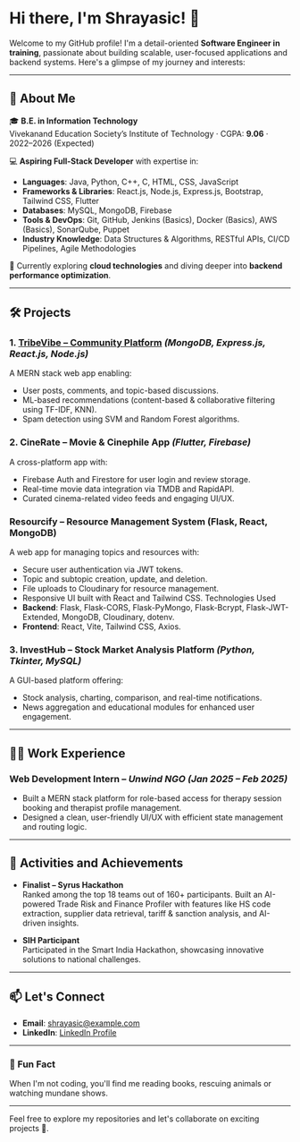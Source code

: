# Hi there, I'm Shrayasic! 👋

Welcome to my GitHub profile! I'm a detail-oriented **Software Engineer in training**, passionate about building scalable, user-focused applications and backend systems. Here's a glimpse of my journey and interests:

---

## 🚀 About Me
🎓 **B.E. in Information Technology**  
Vivekanand Education Society’s Institute of Technology · CGPA: **9.06** · 2022–2026 (Expected)

💻 **Aspiring Full-Stack Developer** with expertise in:  
- **Languages**: Java, Python, C++, C, HTML, CSS, JavaScript  
- **Frameworks & Libraries**: React.js, Node.js, Express.js, Bootstrap, Tailwind CSS, Flutter  
- **Databases**: MySQL, MongoDB, Firebase  
- **Tools & DevOps**: Git, GitHub, Jenkins (Basics), Docker (Basics), AWS (Basics), SonarQube, Puppet  
- **Industry Knowledge**: Data Structures & Algorithms, RESTful APIs, CI/CD Pipelines, Agile Methodologies  

🌱 Currently exploring **cloud technologies** and diving deeper into **backend performance optimization**.

---

## 🛠️ Projects
### 1. [TribeVibe – Community Platform](#) *(MongoDB, Express.js, React.js, Node.js)*  
A MERN stack web app enabling:  
- User posts, comments, and topic-based discussions.  
- ML-based recommendations (content-based & collaborative filtering using TF-IDF, KNN).  
- Spam detection using SVM and Random Forest algorithms.  

### 2. CineRate – Movie & Cinephile App *(Flutter, Firebase)*  
A cross-platform app with:  
- Firebase Auth and Firestore for user login and review storage.  
- Real-time movie data integration via TMDB and RapidAPI.  
- Curated cinema-related video feeds and engaging UI/UX.

### Resourcify – Resource Management System (Flask, React, MongoDB)
A web app for managing topics and resources with:
- Secure user authentication via JWT tokens.
- Topic and subtopic creation, update, and deletion.
- File uploads to Cloudinary for resource management.
- Responsive UI built with React and Tailwind CSS.
Technologies Used
- **Backend**: Flask, Flask-CORS, Flask-PyMongo, Flask-Bcrypt, Flask-JWT-Extended, MongoDB, Cloudinary, dotenv.
- **Frontend**: React, Vite, Tailwind CSS, Axios.


### 3. InvestHub – Stock Market Analysis Platform *(Python, Tkinter, MySQL)*  
A GUI-based platform offering:  
- Stock analysis, charting, comparison, and real-time notifications.  
- News aggregation and educational modules for enhanced user engagement.  

---

## 👨‍💻 Work Experience
### **Web Development Intern** – *Unwind NGO* *(Jan 2025 – Feb 2025)*  
- Built a MERN stack platform for role-based access for therapy session booking and therapist profile management.
- Designed a clean, user-friendly UI/UX with efficient state management and routing logic.

---

## 🌟 Activities and Achievements
- **Finalist – Syrus Hackathon**  
  Ranked among the top 18 teams out of 160+ participants. Built an AI-powered Trade Risk and Finance Profiler with features like HS code extraction, supplier data retrieval, tariff & sanction analysis, and AI-driven insights.  

- **SIH Participant**  
  Participated in the Smart India Hackathon, showcasing innovative solutions to national challenges.

---

## 📫 Let's Connect
- **Email**: [shrayasic@example.com](mailto:shrayasic@example.com)
- **LinkedIn**: [LinkedIn Profile](https://www.linkedin.com/in/shraeyaa-dhaigude-1a572021b/)


---

### 🖤 Fun Fact
When I'm not coding, you'll find me reading books, rescuing animals or watching mundane shows.

---

Feel free to explore my repositories and let's collaborate on exciting projects 🚀.
